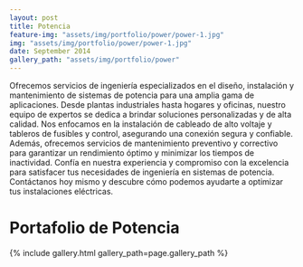 ```yaml
---
layout: post
title: Potencia
feature-img: "assets/img/portfolio/power/power-1.jpg"
img: "assets/img/portfolio/power/power-1.jpg"
date: September 2014
gallery_path: "assets/img/portfolio/power"
---
```


Ofrecemos servicios de ingeniería especializados en el diseño, instalación y mantenimiento de sistemas de potencia para una amplia gama de aplicaciones. Desde plantas industriales hasta hogares y oficinas, nuestro equipo de expertos se dedica a brindar soluciones personalizadas y de alta calidad. Nos enfocamos en la instalación de cableado de alto voltaje y tableros de fusibles y control, asegurando una conexión segura y confiable. Además, ofrecemos servicios de mantenimiento preventivo y correctivo para garantizar un rendimiento óptimo y minimizar los tiempos de inactividad. Confía en nuestra experiencia y compromiso con la excelencia para satisfacer tus necesidades de ingeniería en sistemas de potencia. Contáctanos hoy mismo y descubre cómo podemos ayudarte a optimizar tus instalaciones eléctricas.

# Portafolio de Potencia

{% include gallery.html gallery_path=page.gallery_path %}
